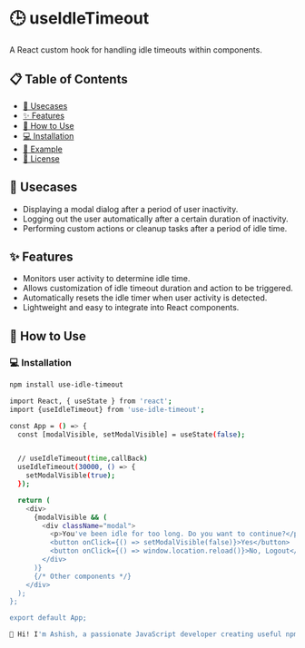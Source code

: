 # 🕒 useIdleTimeout

A React custom hook for handling idle timeouts within components.

## 📋 Table of Contents

- [🎯 Usecases](#usecases)
- [✨ Features](#features)
- [🚀 How to Use](#how-to-use)
- [💻 Installation](#installation)
- [🌟 Example](#example)
- [📝 License](#license)

## 🎯 Usecases

- Displaying a modal dialog after a period of user inactivity.
- Logging out the user automatically after a certain duration of inactivity.
- Performing custom actions or cleanup tasks after a period of idle time.

## ✨ Features

- Monitors user activity to determine idle time.
- Allows customization of idle timeout duration and action to be triggered.
- Automatically resets the idle timer when user activity is detected.
- Lightweight and easy to integrate into React components.

## 🚀 How to Use

### 💻 Installation

```bash
npm install use-idle-timeout

import React, { useState } from 'react';
import {useIdleTimeout} from 'use-idle-timeout';

const App = () => {
  const [modalVisible, setModalVisible] = useState(false);


  // useIdleTimeout(time,callBack)
  useIdleTimeout(30000, () => {
    setModalVisible(true);
  });

  return (
    <div>
      {modalVisible && (
        <div className="modal">
          <p>You've been idle for too long. Do you want to continue?</p>
          <button onClick={() => setModalVisible(false)}>Yes</button>
          <button onClick={() => window.location.reload()}>No, Logout</button>
        </div>
      )}
      {/* Other components */}
    </div>
  );
};

export default App;

```

```bash
👋 Hi! I'm Ashish, a passionate JavaScript developer creating useful npm packages for the community. Check out some more of my packages [here](https://www.npmjs.com/~iashish.99)! 🌟
```
